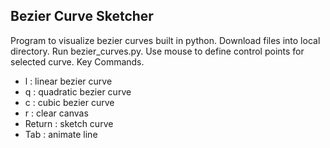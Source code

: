 ## Bezier Curve Sketcher
Program to visualize bezier curves built in python. 
Download files into local directory. 
Run bezier_curves.py. 
Use mouse to define control points for selected curve. 
Key Commands. 
 - l : linear bezier curve
 - q : quadratic bezier curve
 - c : cubic bezier curve
 - r : clear canvas
 - Return : sketch curve
 - Tab : animate line

